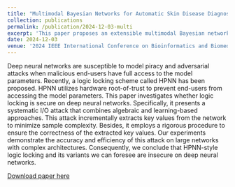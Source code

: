 ```yaml
---
title: "Multimodal Bayesian Networks for Automatic Skin Disease Diagnosis"
collection: publications
permalink: /publication/2024-12-03-multi
excerpt: 'This paper proposes an extensible multimodal Bayesian network architecture that efficiently integrates deep neural networks with clinical metadata for skin disease diagnosis, achieving 19.3% accuracy improvement over baseline methods.'
date: 2024-12-03
venue: '2024 IEEE International Conference on Bioinformatics and Biomedicine (BIBM)'
---
```

Deep neural networks are susceptible to model piracy and adversarial attacks when malicious end-users have full access to the model parameters. Recently, a logic locking scheme called HPNN has been proposed. HPNN utilizes hardware root-of-trust to prevent end-users from accessing the model parameters. This paper investigates whether logic locking is secure on deep neural networks. Specifically, it presents a systematic I/O attack that combines algebraic and learning-based approaches. This attack incrementally extracts key values from the network to minimize sample complexity. Besides, it employs a rigorous procedure to ensure the correctness of the extracted key values. Our experiments demonstrate the accuracy and efficiency of this attack on large networks with complex architectures. Consequently, we conclude that HPNN-style logic locking and its variants we can foresee are insecure on deep neural networks.

[Download paper here](https://dl.acm.org/doi/abs/10.1145/3649329.3658248)
